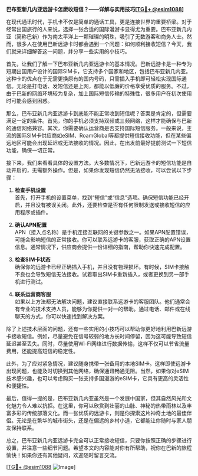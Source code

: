 **巴布亚新几内亚远游卡怎麽收短信？——详解与实用技巧[[TG💪+ @esim1088](https://t.me/s/esim1088)]**

在现代通讯时代，手机卡不仅是简单的通话工具，更是连接世界的重要桥梁。对于经常出国旅行的人来说，选择一张合适的国际漫游卡显得尤为重要。巴布亚新几内亚（简称巴新）作为南太平洋上一颗璀璨的明珠，吸引了无数游客和商务人士。然而，很多人在使用巴新远游卡时都会遇到一个问题：如何顺利接收短信？今天，我们就来详细解答这一问题，并分享一些实用的小技巧。

首先，让我们了解一下巴布亚新几内亚远游卡的基本情况。巴新远游卡是一种专为短期出国用户设计的国际SIM卡，它支持多个国家和地区，包括巴布亚新几内亚。这种卡的优点在于无需更换原有的国内号码，只需插入手机即可轻松实现国际通信。无论是打电话、发短信还是上网，都能以低廉的价格享受优质的服务。不过，由于巴新的网络环境较为复杂，加上国际短信传输的特殊性，很多用户在初次使用时可能会感到困惑。

那么，巴布亚新几内亚远游卡到底能不能正常收到短信呢？答案是肯定的，但需要满足一定的条件。首先，你的手机必须支持双频或三频网络，这样才能确保与巴新的通信网络兼容。其次，你需要确认运营商是否支持国际短信服务。一般来说，主流的国际SIM卡供应商如eSIM、RoamGlobal等都提供短信接收功能，但在某些偏远地区可能会出现延迟或无法接收的情况。因此，在出发前最好提前测试一下短信功能，确保一切正常。

接下来，我们来看看具体的设置方法。大多数情况下，巴新远游卡的短信功能是自动开启的，无需额外操作。但是，如果你发现短信仍然无法接收，可以尝试以下步骤：

1. **检查手机设置**  
   首先，打开手机的设置菜单，找到“短信”或“信息”选项。确保短信功能已经开启，并且没有被误关闭。此外，还要检查是否有任何限制发送或接收短信的应用程序或插件。

2. **确认APN配置**  
   APN（接入点名称）是手机连接互联网的关键参数之一。如果APN配置错误，可能会影响短信的正常接收。你可以联系远游卡的客服，获取正确的APN设置信息。通常情况下，供应商会提供一份详细的指南，帮助你快速完成配置。

3. **检查SIM卡状态**  
   确保你的远游卡已经正确插入手机，并且没有物理损坏。有时候，SIM卡接触不良也会导致短信无法接收。试着取出SIM卡重新插入，或者更换到另一部手机进行测试。

4. **联系运营商客服**  
   如果以上方法都无法解决问题，建议直接联系远游卡的客服团队。他们通常会有专业的技术支持人员，能够为你提供一对一的帮助。通过电话、邮件或在线聊天的方式，你可以快速找到解决方案。

除了上述技术层面的问题，还有一些实用的小技巧可以帮助你更好地利用巴新远游卡接收短信。例如，尽量避免在信号较弱的地方长时间停留，因为这可能导致短信延迟甚至丢失。同时，尽量使用Wi-Fi网络进行数据传输，这样不仅可以节省流量费用，还能提高短信的稳定性。

此外，为了应对紧急情况，建议随身携带一张备用的本地SIM卡。这样即使远游卡出现问题，也能及时切换到其他网络，确保通讯畅通无阻。当然，如果你对eSIM技术感兴趣，也可以考虑购买一张支持多国漫游的eSIM卡，它具有更高的灵活性和便捷性。

最后，值得一提的是，巴布亚新几内亚虽然是一个发展中国家，但其自然风光和文化魅力令人难以抗拒。在这里，你可以欣赏到壮丽的山脉、神秘的热带雨林以及丰富多彩的传统部落文化。而一张优质的远游卡，则是你探索这片神奇土地的最佳伴侣。无论是在繁华的城市街头，还是在偏远的乡村小道，它都能让你随时与家人朋友保持联系。

总之，巴布亚新几内亚远游卡完全可以正常接收短信，只要你按照正确的步骤进行设置，并注意一些细节问题。希望本文的内容能对你有所帮助，祝你在巴新的旅程愉快！如果你还有其他疑问，欢迎随时留言交流。

[[TG💪+ @esim1088](https://t.me/s/esim1088) ![Image](https://i.postimg.cc/4NQfJmqS/Snipaste-2025-05-13-00-14-12.png)]